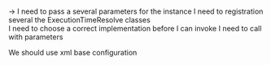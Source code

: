 ####

-> I need to pass a several parameters for the instance
I need to registration several the ExecutionTimeResolve classes  
I need to choose a correct implementation before I can invoke
I need to call with parameters

We should use xml base configuration

